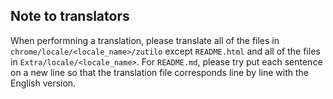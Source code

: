 Note to translators
-------------------
When performning a translation, please translate all of the files in `chrome/locale/<locale_name>/zutilo` except `README.html` and all of the files in `Extra/locale/<locale_name>`. For `README.md`, please try put each sentence on a new line so that the translation file corresponds line by line with the English version.

